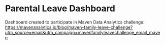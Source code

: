 # Parental Leave Dashboard

Dashboard created to participate in Maven Data Analytics challenge: https://mavenanalytics.io/blog/maven-family-leave-challenge?utm_source=email&utm_campaign=mavenfamilyleavechallenge_email_maven
